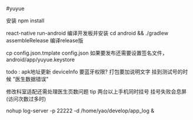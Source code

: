 #yuyue

安装
npm install 

react-native run-android   编译开发板并安装
cd android && ./gradlew assembleRelease 编译release版

cp config.json.tmplate config.json
如果要发布还需要设置签名文件，android/app/yuyue.keystore


todo : 
apk地址更新 
deviceInfo 要蓝牙权限?
打包要加说明文字
挂到测试号的时候 "医生数据错误"

修改科室适配还需处理医生页数问题
tip 两台以上手机同时挂号
挂号失败会息屏 (访问次数过多时)


nohup log-server -p 22222 -d /home/yao/develop/app_log &

